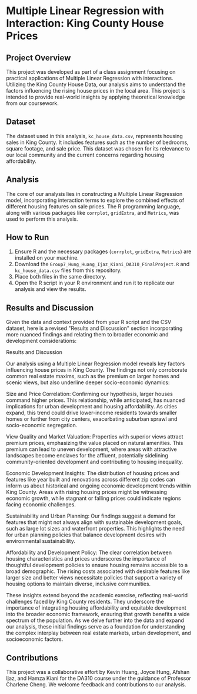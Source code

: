 # Multiple Linear Regression with Interaction: King County House Prices

## Project Overview
This project was developed as part of a class assignment focusing on practical applications of Multiple Linear Regression with interactions. Utilizing the King County House Data, our analysis aims to understand the factors influencing the rising house prices in the local area. This project is intended to provide real-world insights by applying theoretical knowledge from our coursework.

## Dataset
The dataset used in this analysis, `kc_house_data.csv`, represents housing sales in King County. It includes features such as the number of bedrooms, square footage, and sale price. This dataset was chosen for its relevance to our local community and the current concerns regarding housing affordability.

## Analysis
The core of our analysis lies in constructing a Multiple Linear Regression model, incorporating interaction terms to explore the combined effects of different housing features on sale prices. The R programming language, along with various packages like `corrplot`, `gridExtra`, and `Metrics`, was used to perform this analysis.

## How to Run
1. Ensure R and the necessary packages (`corrplot`, `gridExtra`, `Metrics`) are installed on your machine.
2. Download the `Group7_Hung_Huang_Ijaz_Kiani_DA310_FinalProject.R` and `kc_house_data.csv` files from this repository.
3. Place both files in the same directory.
4. Open the R script in your R environment and run it to replicate our analysis and view the results.


## Results and Discussion

Given the data and context provided from your R script and the CSV dataset, here is a revised "Results and Discussion" section incorporating more nuanced findings and relating them to broader economic and development considerations:

Results and Discussion

Our analysis using a Multiple Linear Regression model reveals key factors influencing house prices in King County. The findings not only corroborate common real estate maxims, such as the premium on larger homes and scenic views, but also underline deeper socio-economic dynamics:

Size and Price Correlation: Confirming our hypothesis, larger houses command higher prices. This relationship, while anticipated, has nuanced implications for urban development and housing affordability. As cities expand, this trend could drive lower-income residents towards smaller homes or further from city centers, exacerbating suburban sprawl and socio-economic segregation.

View Quality and Market Valuation: Properties with superior views attract premium prices, emphasizing the value placed on natural amenities. This premium can lead to uneven development, where areas with attractive landscapes become enclaves for the affluent, potentially sidelining community-oriented development and contributing to housing inequality.

Economic Development Insights: The distribution of housing prices and features like year built and renovations across different zip codes can inform us about historical and ongoing economic development trends within King County. Areas with rising housing prices might be witnessing economic growth, while stagnant or falling prices could indicate regions facing economic challenges.

Sustainability and Urban Planning: Our findings suggest a demand for features that might not always align with sustainable development goals, such as large lot sizes and waterfront properties. This highlights the need for urban planning policies that balance development desires with environmental sustainability.

Affordability and Development Policy: The clear correlation between housing characteristics and prices underscores the importance of thoughtful development policies to ensure housing remains accessible to a broad demographic. The rising costs associated with desirable features like larger size and better views necessitate policies that support a variety of housing options to maintain diverse, inclusive communities.

These insights extend beyond the academic exercise, reflecting real-world challenges faced by King County residents. They underscore the importance of integrating housing affordability and equitable development into the broader economic framework, ensuring that growth benefits a wide spectrum of the population. As we delve further into the data and expand our analysis, these initial findings serve as a foundation for understanding the complex interplay between real estate markets, urban development, and socioeconomic factors.

## Contributions
This project was a collaborative effort by Kevin Huang, Joyce Hung, Afshan Ijaz, and Hamza Kiani for the DA310 course under the guidance of Professor Charlene Cheng. We welcome feedback and contributions to our analysis.
